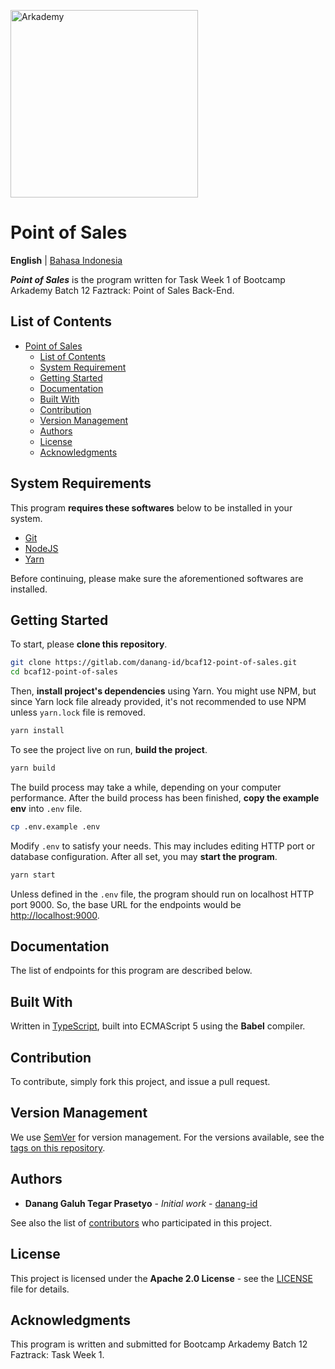 <p style="text-align: center;">

<a href="https://www.arkademy.com/" target="blank"><img src="https://www.arkademy.com/img/logo%20arkademy-01.9c1222ba.png" width="300" alt="Arkademy" /></a>

# Point of Sales

**English** | [Bahasa Indonesia](README_id.md)

</p>

**_Point of Sales_** is the program written for Task Week 1 of Bootcamp Arkademy Batch 12 Faztrack: Point of Sales Back-End.

## List of Contents

* [Point of Sales](#point-of-sales)
  * [List of Contents](#list-of-contents)
  * [System Requirement](#system-requirements)
  * [Getting Started](#getting-started)
  * [Documentation](#documentation)
  * [Built With](#built-with)
  * [Contribution](#contribution)
  * [Version Management](#version-management)
  * [Authors](#authors)
  * [License](#license)
  * [Acknowledgments](#acknowledgments)

## System Requirements

This program **requires these softwares** below to be installed in your system.

 * [Git](https://git-scm.com)
 * [NodeJS](https://nodejs.org)
 * [Yarn](https://yarnpkg.com)
 
Before continuing, please make sure the aforementioned softwares are installed.

## Getting Started

To start, please **clone this repository**.

```bash
git clone https://gitlab.com/danang-id/bcaf12-point-of-sales.git
cd bcaf12-point-of-sales
```

Then, **install project's dependencies** using Yarn. You might use NPM, but since Yarn lock file already provided, it's not recommended to use NPM unless `yarn.lock` file is removed.

```bash
yarn install
```

To see the project live on run, **build the project**.

```bash
yarn build
```

The build process may take a while, depending on your computer performance. After the build process has been finished, **copy the example env** into `.env` file.

```bash
cp .env.example .env
```

Modify `.env` to satisfy your needs. This may includes editing HTTP port or database configuration. After all set, you may **start the program**. 

```bash
yarn start
```

Unless defined in the `.env` file, the program should run on localhost HTTP port 9000. So, the base URL for the endpoints would be [http://localhost:9000](http://localhost:9000).

## Documentation

The list of endpoints for this program are described below.


## Built With

Written in [TypeScript](https://typscriptlang.org/), built into ECMAScript 5 using the **Babel** compiler.

## Contribution

To contribute, simply fork this project, and issue a pull request.

## Version Management

We use [SemVer](http://semver.org/) for version management. For the versions available, see the [tags on this repository](https://gitlab.com/danang-id/bcaf12-point-of-sales/tags).

## Authors

* **Danang Galuh Tegar Prasetyo** - _Initial work_ - [danang-id](https://gitlab.com/danang-id)

See also the list of [contributors](https://gitlab.com/danang-id/bcaf12-point-of-sales/-/graphs/master) who participated in this project.

## License

This project is licensed under the **Apache 2.0 License** - see the [LICENSE](LICENSE) file for details.

## Acknowledgments

This program is written and submitted for Bootcamp Arkademy Batch 12 Faztrack: Task Week 1.
